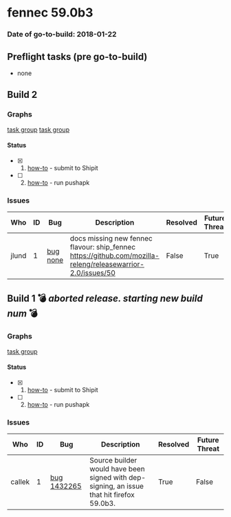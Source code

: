 # fennec 59.0b3

### Date of go-to-build: 2018-01-22

## Preflight tasks (pre go-to-build)
- none

## Build 2  

### Graphs
[task group](https://tools.taskcluster.net/push-inspector/#/OMzj8DUTQsmlZVtu2aRwDg)
[task group](https://tools.taskcluster.net/push-inspector/#/Yras9ZYsTneTyuWD0qGLQQ)


#### Status
- [x] 1.  [how-to](https://wiki.mozilla.org/Release:Release_Automation_on_Mercurial:Starting_a_Release#Submit_to_Ship_It)  - submit to Shipit
- [ ] 2.  [how-to](https://github.com/mozilla-releng/releasewarrior-2.0/wiki/Push-to-Google-Play#what-to-do)  - run pushapk

### Issues
| Who                 | ID               | Bug                                                                 | Description                | Resolved                | Future Threat                |
| ------------------- | ---------------- | ------------------------------------------------------------------- | -------------------------- | ----------------------- | ---------------------------- |
| jlund  | 1 | [bug none](https://bugzil.la/none)        | docs missing new fennec flavour: ship_fennec https://github.com/mozilla-releng/releasewarrior-2.0/issues/50 | False | True |

## Build 1  :bomb: _aborted release. starting new build num_ :bomb: 

### Graphs
[task group](https://tools.taskcluster.net/push-inspector/#/Pb8lPQ6ATCOfjzX2kJUdtQ)


#### Status
- [x] 1.  [how-to](https://wiki.mozilla.org/Release:Release_Automation_on_Mercurial:Starting_a_Release#Submit_to_Ship_It)  - submit to Shipit
- [ ] 2.  [how-to](https://github.com/mozilla-releng/releasewarrior-2.0/wiki/Push-to-Google-Play#what-to-do)  - run pushapk

### Issues
| Who                 | ID               | Bug                                                                 | Description                | Resolved                | Future Threat                |
| ------------------- | ---------------- | ------------------------------------------------------------------- | -------------------------- | ----------------------- | ---------------------------- |
| callek  | 1 | [bug 1432265](https://bugzil.la/1432265)        | Source builder would have been signed with dep-signing, an issue that hit firefox 59.0b3. | True | False |

